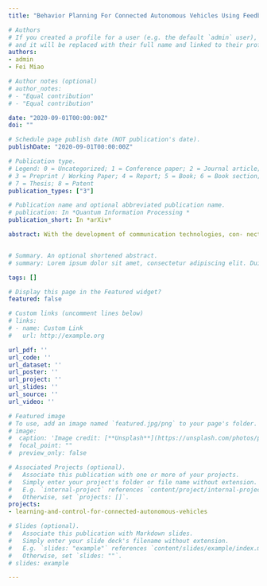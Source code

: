 ```yaml
---
title: "Behavior Planning For Connected Autonomous Vehicles Using Feedback Deep Reinforcement Learning"

# Authors
# If you created a profile for a user (e.g. the default `admin` user), write the username (folder name) here 
# and it will be replaced with their full name and linked to their profile.
authors:
- admin
- Fei Miao

# Author notes (optional)
# author_notes:
# - "Equal contribution"
# - "Equal contribution"

date: "2020-09-01T00:00:00Z"
doi: ""

# Schedule page publish date (NOT publication's date).
publishDate: "2020-09-01T00:00:00Z"

# Publication type.
# Legend: 0 = Uncategorized; 1 = Conference paper; 2 = Journal article;
# 3 = Preprint / Working Paper; 4 = Report; 5 = Book; 6 = Book section;
# 7 = Thesis; 8 = Patent
publication_types: ["3"]

# Publication name and optional abbreviated publication name.
# publication: In *Quantum Information Processing *
publication_short: In *arXiv*

abstract: With the development of communication technologies, con- nected autonomous vehicles (CAVs) can share information with each other. We propose a novel behavior planning method for CAVs to decide actions such as whether to change lane or keep lane based on the observation and shared in- formation from neighbors, and to make sure that there ex- ist corresponding control maneuvers such as acceleration and steering angle to guarantee the safety of each individual au- tonomous vehicle. We formulate this problem as a hybrid partially observable Markov decision process (HPOMDP) to consider objectives such as improving traffic flow efficiency and driving comfort and safety requirements. The discrete state transition is determined by the proposed feedback deep Q-learning algorithm using the feedback action from an un- derlying controller based on control barrier functions. The feedback deep Q-learning algorithm we design aims to solve the critical challenge of reinforcement learning (RL) in a physical system: guaranteeing the safety of the system while the RL is exploring the action space to increase the reward. We prove that our method renders a forward invariant safe set for the continuous state physical dynamic model of the sys- tem while the RL agent is learning. In experiments, our be- havior planning method can increase traffic flow and driving comfort compared with the intelligent driving model (IDM). We also validate that our method maintains safety during the learning process.


# Summary. An optional shortened abstract.
# summary: Lorem ipsum dolor sit amet, consectetur adipiscing elit. Duis posuere tellus ac convallis placerat. Proin tincidunt magna sed ex sollicitudin condimentum.

tags: []

# Display this page in the Featured widget?
featured: false

# Custom links (uncomment lines below)
# links:
# - name: Custom Link
#   url: http://example.org

url_pdf: ''
url_code: ''
url_dataset: ''
url_poster: ''
url_project: ''
url_slides: ''
url_source: ''
url_video: ''

# Featured image
# To use, add an image named `featured.jpg/png` to your page's folder. 
# image:
#  caption: 'Image credit: [**Unsplash**](https://unsplash.com/photos/pLCdAaMFLTE)'
#  focal_point: ""
#  preview_only: false

# Associated Projects (optional).
#   Associate this publication with one or more of your projects.
#   Simply enter your project's folder or file name without extension.
#   E.g. `internal-project` references `content/project/internal-project/index.md`.
#   Otherwise, set `projects: []`.
projects:
- learning-and-control-for-connected-autonomous-vehicles

# Slides (optional).
#   Associate this publication with Markdown slides.
#   Simply enter your slide deck's filename without extension.
#   E.g. `slides: "example"` references `content/slides/example/index.md`.
#   Otherwise, set `slides: ""`.
# slides: example

---
```


